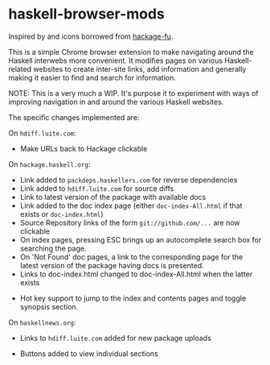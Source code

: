 
# haskell-browser-mods

Inspired by and icons borrowed from [hackage-fu](https://github.com/statusfailed/hackage-fu).

This is a simple Chrome browser extension to make navigating around the
Haskell interwebs more convenient. It modifies pages on various Haskell-related
websites to create inter-site links, add information and generally making it
easier to find and search for information.

NOTE: This is a very much a WIP. It's purpose it to experiment with ways
of improving navigation in and around the various Haskell websites.

The specific changes implemented are:

On `hdiff.luite.com`:

* Make URLs back to Hackage clickable

On `hackage.haskell.org`:

* Link added to `packdeps.haskellers.com` for reverse dependencies
* Link added to `hdiff.luite.com` for source diffs
* Link to latest version of the package with available docs
* Link added to the doc index page (either `doc-index-All.html` if that exists or `doc-index.html`)
* Source Repository links of the form `git://github.com/...` are now clickable
* On index pages, pressing ESC brings up an autocomplete search box for searching the page.
* On 'Not Found' doc pages, a link to the corresponding page for the latest
  version of the package having docs is presented.
* Links to doc-index.html changed to doc-index-All.html when the latter exists
- Hot key support to jump to the index and contents pages and toggle synopsis section.

On `haskellnews.org`:

* Links to `hdiff.luite.com` added for new package uploads
- Buttons added to view individual sections

